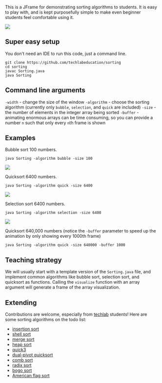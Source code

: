 This is a JFrame for demonstrating sorting algorithms to students. It is easy to play with, and is kept purposefully simple to make even beginner students feel comfortable using it.

![](http://apcs.io/img/lab/sorting/quicksort.gif)

## Super easy setup

You don't need an IDE to run this code, just a command line.

```
git clone https://github.com/techlabeducation/sorting
cd sorting
javac Sorting.java
java Sorting
```

## Command line arguments

`-width` - change the size of the window
`-algorithm` - choose the sorting algorithm (currently only `bubble`, `selection`, and `quick` are included)
`-size` - the number of elements in the integer array being sorted
`-buffer` - animating enormous arrays can be time consuming, so you can provide a number `n` such that only every `n`th frame is shown

## Examples

Bubble sort 100 numbers.
```
java Sorting -algorithm bubble -size 100
```

![](http://apcs.io/img/lab/sorting/bubblesort.gif)

Quicksort 6400 numbers.
```
java Sorting -algorithm quick -size 6400
```

![](http://apcs.io/img/lab/sorting/quicksort2.gif)

Selection sort 6400 numbers.
```
java Sorting -algorithm selection -size 6400
```

![](http://apcs.io/img/lab/sorting/selection.gif)

Quicksort 640,000 numbers (notice the `-buffer` parameter to speed up the animation by only showing every 1000th frame)
```
java Sorting -algorithm quick -size 640000 -buffer 1000
```

## Teaching strategy

We will usually start with a template version of the `Sorting.java` file, and implement common algorithms like bubble sort, selection sort, and quicksort as functions. Calling the `visualize` function with an array argument will generate a frame of the array visualization.

## Extending

Contributions are welcome, especially from [techlab](https://techlab.education) students! Here are some sorting algorithms on the todo list:

- [insertion sort](http://sorting-algorithms.com/insertion-sort)
- [shell sort](http://sorting-algorithms.com/shell-sort)
- [merge sort](http://sorting-algorithms.com/merge-sort)
- [heap sort](http://sorting-algorithms.com/heap-sort)
- [quick3](http://sorting-algorithms.com/quick-sort-3-way)
- [dual-pivot quicksort](http://permalink.gmane.org/gmane.comp.java.openjdk.core-libs.devel/2628)
- [comb sort](https://en.wikipedia.org/wiki/Comb_sort)
- [radix sort](https://en.wikipedia.org/wiki/Radix_sort)
- [bogo sort](https://en.wikipedia.org/wiki/Bogosort)
- [American flag sort](https://en.wikipedia.org/wiki/American_flag_sort)
